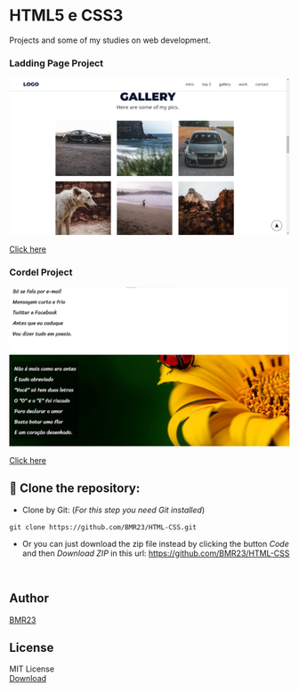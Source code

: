# HTML5 e CSS3
Projects and some of my studies on web development.

### Ladding Page Project 
 
![Photo of ladding page project](projetos/ladding-page/assets/img/demonstracao/foto-laddingPage.png)
<p><a href="https://bmr23.github.io/HTML-CSS/projetos/ladding-page" color="black">Click here</a></p>

### Cordel Project 
 
![Photo of cordel project](projetos/cordel/imagens/demonstracao/foto-cordel.png)
<p><a href="https://bmr23.github.io/HTML-CSS/projetos/cordel" color="black">Click here</a></p>


<!-- ### Android Project 
 
![Photo of android project](projetos/android/imagens/demonstracao/foto-android.png)
<p><a href="https://bmr23.github.io/HTML-CSS/projetos/android" color="black">Click here</a></p>
 -->

## 💾 Clone the repository:
- Clone by Git: (_For this step you need Git installed_)
```
git clone https://github.com/BMR23/HTML-CSS.git
```
- Or you can just download the zip file instead by clicking the button _Code_ and then _Download ZIP_ in this url: <a href="https://github.com/BMR23/HTML-CSS">https://github.com/BMR23/HTML-CSS</a>
<br>

## Author 
<p>
    <a href="https://github.com/BMR23">
    BMR23
    </a>
</p>

## License
MIT License <br>
<a href="https://bmr23.github.io/HTML-CSS/LICENSE">Download</a>
